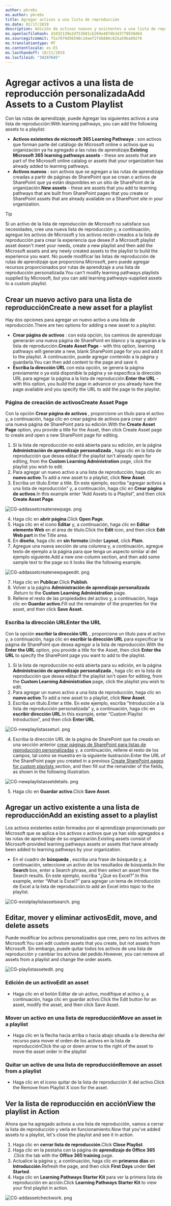 ```yaml
---
author: pkrebs
ms.author: pkrebs
title: Agregar activos a una lista de reproducción
ms.date: 02/17/2019
description: Adición de activos nuevos y existentes a una lista de reproducción de rutas de aprendizaje
ms.openlocfilehash: d1032139e2d753601cb269e487db343778938d64
ms.sourcegitcommit: f5a7079d56598c14aef2f4b886c025a59ba89276
ms.translationtype: MT
ms.contentlocale: es-ES
ms.lasthandoff: 10/21/2019
ms.locfileid: "34247645"
---
```

# <a name="add-assets-to-a-custom-playlist"></a><span data-ttu-id="9ee94-103">Agregar activos a una lista de reproducción personalizada</span><span class="sxs-lookup"><span data-stu-id="9ee94-103">Add Assets to a Custom Playlist</span></span>

<span data-ttu-id="9ee94-104">Con las rutas de aprendizaje, puede Agregar los siguientes activos a una lista de reproducción:</span><span class="sxs-lookup"><span data-stu-id="9ee94-104">With learning pathways, you can add the following assets to a playlist:</span></span>

- <span data-ttu-id="9ee94-105">**Activos existentes de microsoft 365 Learning Pathways** : son activos que forman parte del catálogo de Microsoft online o activos que su organización ya ha agregado a las rutas de aprendizaje.</span><span class="sxs-lookup"><span data-stu-id="9ee94-105">**Existing Microsoft 365 learning pathways assets** - these are assets that are part of the Microsoft online catalog or assets that your organization has already added to learning pathways.</span></span>
- <span data-ttu-id="9ee94-106">**Activos nuevos** : son activos que se agregan a las rutas de aprendizaje creadas a partir de páginas de SharePoint que se crean o activos de SharePoint que ya están disponibles en un sitio de SharePoint de la organización.</span><span class="sxs-lookup"><span data-stu-id="9ee94-106">**New assets** - these are assets that you add to learning pathways that are built from SharePoint pages that you create or SharePoint assets that are already available on a SharePoint site in your organization.</span></span> 

> [!TIP]
> <span data-ttu-id="9ee94-107">Si un activo de la lista de reproducción de Microsoft no satisface sus necesidades, cree una nueva lista de reproducción y, a continuación, agregue los activos de Microsoft y los activos recién creados a la lista de reproducción para crear la experiencia que desee.</span><span class="sxs-lookup"><span data-stu-id="9ee94-107">If a Microsoft playlist asset doesn't meet your needs, create a new playlist and then add the Microsoft assets and any newly created assets to the playlist to build the experience you want.</span></span> <span data-ttu-id="9ee94-108">No puede modificar las listas de reproducción de rutas de aprendizaje que proporciona Microsoft, pero puede agregar recursos proporcionados por rutas de aprendizaje a una lista de reproducción personalizada.</span><span class="sxs-lookup"><span data-stu-id="9ee94-108">You can't modify learning pathways playlists supplied by Microsoft, but you can add learning pathways-supplied assets to a custom playlist.</span></span>   

## <a name="create-a-new-asset-for-a-playlist"></a><span data-ttu-id="9ee94-109">Crear un nuevo activo para una lista de reproducción</span><span class="sxs-lookup"><span data-stu-id="9ee94-109">Create a new asset for a playlist</span></span>

<span data-ttu-id="9ee94-110">Hay dos opciones para agregar un nuevo activo a una lista de reproducción.</span><span class="sxs-lookup"><span data-stu-id="9ee94-110">There are two options for adding a new asset to a playlist.</span></span>

- <span data-ttu-id="9ee94-111">**Crear página de activos** : con esta opción, los caminos de aprendizaje generarán una nueva página de SharePoint en blanco y la agregarán a la lista de reproducción.</span><span class="sxs-lookup"><span data-stu-id="9ee94-111">**Create Asset Page** - with this option, learning pathways will generate a new,  blank SharePoint page for you and add it to the playlist.</span></span> <span data-ttu-id="9ee94-112">A continuación, puede agregar contenido a la página y guardarla.</span><span class="sxs-lookup"><span data-stu-id="9ee94-112">You can then add content to the page and save it.</span></span>  
- <span data-ttu-id="9ee94-113">**Escriba la dirección URL** con esta opción, se genera la página previamente o ya está disponible la página y se especifica la dirección URL para agregar la página a la lista de reproducción.</span><span class="sxs-lookup"><span data-stu-id="9ee94-113">**Enter the URL** - with this option, you build the page in advance or you already have the page available and you specify the URL to add the page to the playlist.</span></span>

### <a name="create-asset-page"></a><span data-ttu-id="9ee94-114">Página de creación de activos</span><span class="sxs-lookup"><span data-stu-id="9ee94-114">Create Asset Page</span></span> 
<span data-ttu-id="9ee94-115">Con la opción **Crear página de activos** , proporcione un título para el activo y, a continuación, haga clic en crear página de activos para crear y abrir una nueva página de SharePoint para su edición.</span><span class="sxs-lookup"><span data-stu-id="9ee94-115">With the **Create Asset Page** option, you provide a title for the Asset, then click Create Asset page to create and open a new SharePoint page for editing.</span></span> 

1.  <span data-ttu-id="9ee94-116">Si la lista de reproducción no está abierta para su edición, en la página **Administración de aprendizaje personalizada** , haga clic en la lista de reproducción que desea editar.</span><span class="sxs-lookup"><span data-stu-id="9ee94-116">If the playlist isn't already open for editing, from the **Custom Learning Administration** page, click the playlist you wish to edit.</span></span> 
2. <span data-ttu-id="9ee94-117">Para agregar un nuevo activo a una lista de reproducción, haga clic en **nuevo activo**.</span><span class="sxs-lookup"><span data-stu-id="9ee94-117">To add a new asset to a playlist, click **New Asset**.</span></span> 
3. <span data-ttu-id="9ee94-118">Escriba un título.</span><span class="sxs-lookup"><span data-stu-id="9ee94-118">Enter a title.</span></span> <span data-ttu-id="9ee94-119">En este ejemplo, escriba "agregar activos a una lista de reproducción" y, a continuación, haga clic en **Crear página de activos**.</span><span class="sxs-lookup"><span data-stu-id="9ee94-119">In this example enter “Add Assets to a Playlist”, and then click **Create Asset Page**.</span></span>

![CG-addassetcreatenewpage. png](media/cg-addassetcreatenewpage.png)

4. <span data-ttu-id="9ee94-121">Haga clic en **abrir página**.</span><span class="sxs-lookup"><span data-stu-id="9ee94-121">Click **Open Page**.</span></span>
5. <span data-ttu-id="9ee94-122">Haga clic en el icono **Editar** y, a continuación, haga clic en **Editar elemento Web** en el área de título.</span><span class="sxs-lookup"><span data-stu-id="9ee94-122">Click the **Edit** icon, and then click **Edit Web part** in the Title area.</span></span>
6. <span data-ttu-id="9ee94-123">En **diseño**, haga clic en **sin formato**.</span><span class="sxs-lookup"><span data-stu-id="9ee94-123">Under **Layout**, click **Plain**.</span></span> 
7. <span data-ttu-id="9ee94-124">Agregue una nueva sección de una columna y, a continuación, agregue texto de ejemplo a la página para que tenga un aspecto similar al del ejemplo siguiente.</span><span class="sxs-lookup"><span data-stu-id="9ee94-124">Add a new one-column section, and then add some sample text to the page so it looks like the following example.</span></span> 

![CG-addassetcreatenewpageedit. png](media/cg-addassetcreatenewpageedit.png)

7. <span data-ttu-id="9ee94-126">Haga clic en **Publicar**.</span><span class="sxs-lookup"><span data-stu-id="9ee94-126">Click **Publish**.</span></span>
8. <span data-ttu-id="9ee94-127">Volver a la página **Administración de aprendizaje personalizada** .</span><span class="sxs-lookup"><span data-stu-id="9ee94-127">Return to the **Custom Learning Administration** page.</span></span> 
9. <span data-ttu-id="9ee94-128">Rellene el resto de las propiedades del activo y, a continuación, haga clic en **Guardar activo.**</span><span class="sxs-lookup"><span data-stu-id="9ee94-128">Fill out the remainder of the properties for the asset, and then click **Save Asset.**</span></span>

### <a name="enter-the-url"></a><span data-ttu-id="9ee94-129">Escriba la dirección URL</span><span class="sxs-lookup"><span data-stu-id="9ee94-129">Enter the URL</span></span>
<span data-ttu-id="9ee94-130">Con la opción **escribir la dirección URL** , proporcione un título para el activo y, a continuación, haga clic en **escribir la dirección URL** para especificar la página de SharePoint que desea agregar a la lista de reproducción.</span><span class="sxs-lookup"><span data-stu-id="9ee94-130">With the **Enter the URL** option, you provide a title for the Asset, then click **Enter the URL** to specify the SharePoint page you want to add to the playlist.</span></span> 

1.  <span data-ttu-id="9ee94-131">Si la lista de reproducción no está abierta para su edición, en la página **Administración de aprendizaje personalizada** , haga clic en la lista de reproducción que desea editar.</span><span class="sxs-lookup"><span data-stu-id="9ee94-131">If the playlist isn't open for editing, from the **Custom Learning Administration** page, click the playlist you wish to edit.</span></span> 
2. <span data-ttu-id="9ee94-132">Para agregar un nuevo activo a una lista de reproducción, haga clic en **nuevo activo**.</span><span class="sxs-lookup"><span data-stu-id="9ee94-132">To add a new asset to a playlist, click **New Asset**.</span></span> 
3. <span data-ttu-id="9ee94-133">Escriba un título.</span><span class="sxs-lookup"><span data-stu-id="9ee94-133">Enter a title.</span></span> <span data-ttu-id="9ee94-134">En este ejemplo, escriba "Introducción a la lista de reproducción personalizada" y, a continuación, haga clic en **escribir dirección URL**.</span><span class="sxs-lookup"><span data-stu-id="9ee94-134">In this example, enter “Custom Playlist Introduction”, and then click **Enter URL**.</span></span> 

![CG-newplaylistasseturl. png](media/cg-newplaylistasseturl.png)

4. <span data-ttu-id="9ee94-136">Escriba la dirección URL de la página de SharePoint que ha creado en una sección anterior [crear páginas de SharePoint para listas de reproducción personalizadas](custom_createnewpage.md) y, a continuación, rellene el resto de los campos, tal como se muestra en la siguiente ilustración.</span><span class="sxs-lookup"><span data-stu-id="9ee94-136">Enter the URL of the SharePoint page you created in a previous [Create SharePoint pages for custom playlists ](custom_createnewpage.md) section, and then fill out the remainder of the fields, as shown in the following illustration.</span></span>

![CG-newplaylistassetdetails. png](media/cg-newplaylistassetdetails.png)

5. <span data-ttu-id="9ee94-138">Haga clic en **Guardar activo**.</span><span class="sxs-lookup"><span data-stu-id="9ee94-138">Click **Save Asset**.</span></span> 

## <a name="add-an-existing-asset-to-a-playlist"></a><span data-ttu-id="9ee94-139">Agregar un activo existente a una lista de reproducción</span><span class="sxs-lookup"><span data-stu-id="9ee94-139">Add an existing asset to a playlist</span></span>

<span data-ttu-id="9ee94-140">Los activos existentes están formados por el aprendizaje proporcionado por Microsoft que se aplica a los activos o activos que ya han sido agregados a las rutas de aprendizaje de su organización.</span><span class="sxs-lookup"><span data-stu-id="9ee94-140">Existing assets consist of Microsoft-provided learning pathways assets or assets that have already been added to learning pathways by your organization.</span></span> 

- <span data-ttu-id="9ee94-141">En el cuadro de **búsqueda** , escriba una frase de búsqueda y, a continuación, seleccione un activo de los resultados de búsqueda.</span><span class="sxs-lookup"><span data-stu-id="9ee94-141">In the **Search** box, enter a Search phrase, and then select an asset from the Search results.</span></span> <span data-ttu-id="9ee94-142">En este ejemplo, escriba "¿Qué es Excel?".</span><span class="sxs-lookup"><span data-stu-id="9ee94-142">In this example, enter “What is Excel?”</span></span> <span data-ttu-id="9ee94-143">para agregar un tema de introducción de Excel a la lista de reproducción.</span><span class="sxs-lookup"><span data-stu-id="9ee94-143">to add an Excel intro topic to the playlist.</span></span>

![CG-existplaylistassetsearch. png](media/cg-existplaylistassetsearch.png)

## <a name="edit-move-and-delete-assets"></a><span data-ttu-id="9ee94-145">Editar, mover y eliminar activos</span><span class="sxs-lookup"><span data-stu-id="9ee94-145">Edit, move, and delete assets</span></span>
<span data-ttu-id="9ee94-146">Puede modificar los activos personalizados que cree, pero no los activos de Microsoft.</span><span class="sxs-lookup"><span data-stu-id="9ee94-146">You can edit custom assets that you create, but not assets from Microsoft.</span></span> <span data-ttu-id="9ee94-147">Sin embargo, puede quitar todos los activos de una lista de reproducción y cambiar los activos del pedido.</span><span class="sxs-lookup"><span data-stu-id="9ee94-147">However, you can remove all assets from a playlist and change the order assets.</span></span> 

![CG-playlistassetedit. png](media/cg-playlistassetedit.png)

### <a name="edit-an-asset"></a><span data-ttu-id="9ee94-149">Edición de un activo</span><span class="sxs-lookup"><span data-stu-id="9ee94-149">Edit an asset</span></span>
- <span data-ttu-id="9ee94-150">Haga clic en el botón Editar de un activo, modifique el activo y, a continuación, haga clic en guardar activo.</span><span class="sxs-lookup"><span data-stu-id="9ee94-150">Click the Edit button for an asset, modify the asset, and then click Save Asset.</span></span> 

### <a name="move-an-asset-in-a-playlist"></a><span data-ttu-id="9ee94-151">Mover un activo en una lista de reproducción</span><span class="sxs-lookup"><span data-stu-id="9ee94-151">Move an asset in a playlist</span></span>
- <span data-ttu-id="9ee94-152">Haga clic en la flecha hacia arriba o hacia abajo situada a la derecha del recurso para mover el orden de los activos en la lista de reproducción</span><span class="sxs-lookup"><span data-stu-id="9ee94-152">Click the up or down arrow to the right of the asset to move the asset order in the playlist</span></span>

### <a name="remove-an-asset-from-a-playlist"></a><span data-ttu-id="9ee94-153">Quitar un activo de una lista de reproducción</span><span class="sxs-lookup"><span data-stu-id="9ee94-153">Remove an asset from a playlist</span></span>
- <span data-ttu-id="9ee94-154">Haga clic en el icono quitar de la lista de reproducción X del activo.</span><span class="sxs-lookup"><span data-stu-id="9ee94-154">Click the Remove from Playlist X icon for the asset.</span></span> 

## <a name="view-the-playlist-in-action"></a><span data-ttu-id="9ee94-155">Ver la lista de reproducción en acción</span><span class="sxs-lookup"><span data-stu-id="9ee94-155">View the playlist in Action</span></span>
<span data-ttu-id="9ee94-156">Ahora que ha agregado activos a una lista de reproducción, vamos a cerrar la lista de reproducción y verla en funcionamiento.</span><span class="sxs-lookup"><span data-stu-id="9ee94-156">Now that you've added assets to a playlist, let's close the playlist and see it in action.</span></span> 

1. <span data-ttu-id="9ee94-157">Haga clic en **cerrar lista de reproducción**.</span><span class="sxs-lookup"><span data-stu-id="9ee94-157">Click **Close Playlist**.</span></span>
2. <span data-ttu-id="9ee94-158">Haga clic en la pestaña con la página de **aprendizaje de Office 365** .</span><span class="sxs-lookup"><span data-stu-id="9ee94-158">Click the tab with the **Office 365 training** page.</span></span>
3. <span data-ttu-id="9ee94-159">Actualice la página y, a continuación, haga clic en **primeros días** en **Introducción**.</span><span class="sxs-lookup"><span data-stu-id="9ee94-159">Refresh the page, and then click **First Days** under **Get Started**.</span></span>
4. <span data-ttu-id="9ee94-160">Haga clic en **Learning Pathways Starter Kit** para ver la primera lista de reproducción en acción.</span><span class="sxs-lookup"><span data-stu-id="9ee94-160">Click **Learning Pathways Starter Kit** to view your first playlist in action.</span></span> 

![CG-addassetcheckwork. png](media/cg-addassetcheckwork.png)